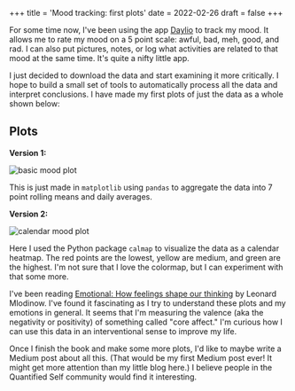 +++
title = 'Mood tracking: first plots'
date = 2022-02-26
draft = false
+++

For some time now, I've been using the app [Daylio](https://daylio.net/) to track my mood. It allows me to rate
my mood on a 5 point scale: awful, bad, meh, good, and rad. I can also put pictures, notes, or log what activities are
related to that mood at the same time. It's quite a nifty little app.

I just decided to download the data and start examining it more critically.
I hope to build a small set of tools to automatically process all the data and interpret conclusions. I have made
my first plots of just the data as a whole shown below:

## Plots

**Version 1:**

![basic mood plot](mood_basic.png)

This is just made in `matplotlib` using `pandas` to aggregate the data into 7 point rolling means and daily averages.

**Version 2:**

![calendar mood plot](mood_calendar.png)

Here I used the Python package `calmap` to visualize the data as a calendar heatmap. The red points are the lowest,
yellow are medium, and green are the highest. I'm not sure that I love the colormap,
but I can experiment with that some more.

I've been reading [Emotional: How feelings shape our thinking](https://www.amazon.com/Emotional-How-Feelings-Shape-Thinking-ebook/dp/B091PJ8BSJ/ref=sr_1_3?keywords=emotional&qid=1644201936&sr=8-3)
by Leonard Mlodinow. I've found it fascinating as I try to understand these plots and my emotions in general.
It seems that I'm measuring the valence (aka the negativity or positivity) of something called "core affect."
I'm curious how I can use this data in an interventional sense to improve my life.

Once I finish the book and make some more plots, I'd like to maybe write a Medium post about all this.
(That would be my first Medium post ever! It might get more attention than my little blog here.)
I believe people in the Quantified Self community would find it interesting.
